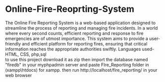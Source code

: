 # Online-Fire-Reoprting-System
The Online Fire Reporting System is a web-based application designed to streamline the process of reporting and managing fire incidents. In a world where every second counts, efficient reporting and response to fire emergencies are of utmost importance. This system aims to provide a user-friendly and efficient platform for reporting fires, ensuring that critical information reaches the appropriate authorities swiftly.
Languages used- HTML, CSS, php,sql <br>
to use this project download it as zip then 
import the database named "firedb" in your myphpadmin server
and paste FIre_Reporting folder in (xampp\htdocs) for xampp.
then run
http://localhost/fire_reporting/ in your web browser
